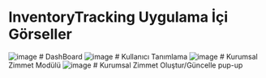 # InventoryTracking Uygulama İçi Görseller
![image](https://github.com/skenanoglu/InventoryTracking/assets/77547038/fb4c58de-b2ca-4c0e-bcc3-9543c46dee37)
              # DashBoard
![image](https://github.com/skenanoglu/InventoryTracking/assets/77547038/7e8119f0-78fd-4b33-b212-f2c0f9ce818b)
              # Kullanıcı Tanımlama
![image](https://github.com/skenanoglu/InventoryTracking/assets/77547038/b1f82cdd-8f17-4296-8d40-9a2953c99c25)
              # Kurumsal Zimmet Modülü
![image](https://github.com/skenanoglu/InventoryTracking/assets/77547038/ddfba69b-8490-47c8-bf7a-146240ea2ce2)
              # Kurumsal Zimmet Oluştur/Güncelle pup-up
